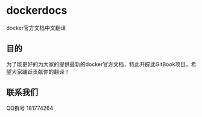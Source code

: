 # dockerdocs
docker官方文档中文翻译

## 目的
为了能更好的为大家的提供最新的docker官方文档，特此开辟此GitBook项目，希望大家踊跃贡献你的翻译！

## 联系我们
QQ群号 181774264



